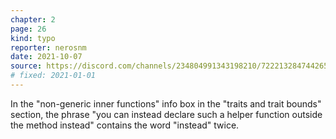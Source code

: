 ```yaml
---
chapter: 2
page: 26
kind: typo
reporter: nerosnm
date: 2021-10-07
source: https://discord.com/channels/234804991343198210/722213284744265790/895745597175369729
# fixed: 2021-01-01
---
```

In the "non-generic inner functions" info box in the "traits and trait
bounds" section, the phrase "you can instead declare such a helper
function outside the method instead" contains the word "instead" twice.
